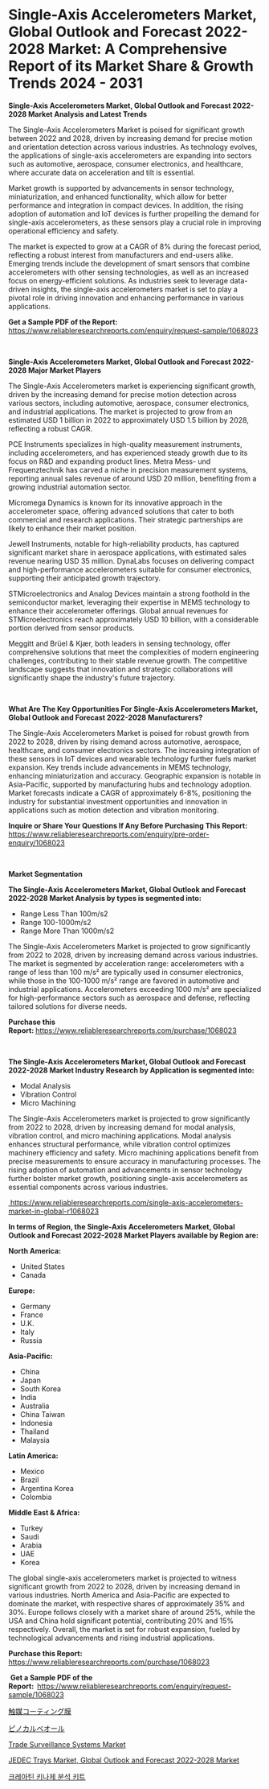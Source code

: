 <p><h1>Single-Axis Accelerometers Market, Global Outlook and Forecast 2022-2028 Market: A Comprehensive Report of its Market Share & Growth Trends 2024 - 2031</h1></p><p><strong>Single-Axis Accelerometers Market, Global Outlook and Forecast 2022-2028 Market Analysis and Latest Trends</strong></p>
<p><p>The Single-Axis Accelerometers Market is poised for significant growth between 2022 and 2028, driven by increasing demand for precise motion and orientation detection across various industries. As technology evolves, the applications of single-axis accelerometers are expanding into sectors such as automotive, aerospace, consumer electronics, and healthcare, where accurate data on acceleration and tilt is essential.</p><p>Market growth is supported by advancements in sensor technology, miniaturization, and enhanced functionality, which allow for better performance and integration in compact devices. In addition, the rising adoption of automation and IoT devices is further propelling the demand for single-axis accelerometers, as these sensors play a crucial role in improving operational efficiency and safety.</p><p>The market is expected to grow at a CAGR of 8% during the forecast period, reflecting a robust interest from manufacturers and end-users alike. Emerging trends include the development of smart sensors that combine accelerometers with other sensing technologies, as well as an increased focus on energy-efficient solutions. As industries seek to leverage data-driven insights, the single-axis accelerometers market is set to play a pivotal role in driving innovation and enhancing performance in various applications.</p></p>
<p><strong>Get a Sample PDF of the Report:&nbsp;</strong> <a href="https://www.reliableresearchreports.com/enquiry/request-sample/1068023">https://www.reliableresearchreports.com/enquiry/request-sample/1068023</a></p>
<p>&nbsp;</p>
<p><strong>Single-Axis Accelerometers Market, Global Outlook and Forecast 2022-2028 Major Market Players</strong></p>
<p><p>The Single-Axis Accelerometers market is experiencing significant growth, driven by the increasing demand for precise motion detection across various sectors, including automotive, aerospace, consumer electronics, and industrial applications. The market is projected to grow from an estimated USD 1 billion in 2022 to approximately USD 1.5 billion by 2028, reflecting a robust CAGR.</p><p>PCE Instruments specializes in high-quality measurement instruments, including accelerometers, and has experienced steady growth due to its focus on R&D and expanding product lines. Metra Mess- und Frequenztechnik has carved a niche in precision measurement systems, reporting annual sales revenue of around USD 20 million, benefiting from a growing industrial automation sector.</p><p>Micromega Dynamics is known for its innovative approach in the accelerometer space, offering advanced solutions that cater to both commercial and research applications. Their strategic partnerships are likely to enhance their market position. </p><p>Jewell Instruments, notable for high-reliability products, has captured significant market share in aerospace applications, with estimated sales revenue nearing USD 35 million. DynaLabs focuses on delivering compact and high-performance accelerometers suitable for consumer electronics, supporting their anticipated growth trajectory.</p><p>STMicroelectronics and Analog Devices maintain a strong foothold in the semiconductor market, leveraging their expertise in MEMS technology to enhance their accelerometer offerings. Global annual revenues for STMicroelectronics reach approximately USD 10 billion, with a considerable portion derived from sensor products. </p><p>Meggitt and Brüel & Kjær, both leaders in sensing technology, offer comprehensive solutions that meet the complexities of modern engineering challenges, contributing to their stable revenue growth. The competitive landscape suggests that innovation and strategic collaborations will significantly shape the industry's future trajectory.</p></p>
<p>&nbsp;</p>
<p><strong>What Are The Key Opportunities For Single-Axis Accelerometers Market, Global Outlook and Forecast 2022-2028 Manufacturers?</strong></p>
<p><p>The Single-Axis Accelerometers Market is poised for robust growth from 2022 to 2028, driven by rising demand across automotive, aerospace, healthcare, and consumer electronics sectors. The increasing integration of these sensors in IoT devices and wearable technology further fuels market expansion. Key trends include advancements in MEMS technology, enhancing miniaturization and accuracy. Geographic expansion is notable in Asia-Pacific, supported by manufacturing hubs and technology adoption. Market forecasts indicate a CAGR of approximately 6-8%, positioning the industry for substantial investment opportunities and innovation in applications such as motion detection and vibration monitoring.</p></p>
<p><strong>Inquire or Share Your Questions If Any Before Purchasing This Report:</strong> <a href="https://www.reliableresearchreports.com/enquiry/pre-order-enquiry/1068023">https://www.reliableresearchreports.com/enquiry/pre-order-enquiry/1068023</a></p>
<p>&nbsp;</p>
<p><strong>Market Segmentation</strong></p>
<p><strong>The Single-Axis Accelerometers Market, Global Outlook and Forecast 2022-2028 Market Analysis by types is segmented into:</strong></p>
<p><ul><li>Range Less Than 100m/s2</li><li>Range 100-1000m/s2</li><li>Range More Than 1000m/s2</li></ul></p>
<p><p>The Single-Axis Accelerometers Market is projected to grow significantly from 2022 to 2028, driven by increasing demand across various industries. The market is segmented by acceleration range: accelerometers with a range of less than 100 m/s² are typically used in consumer electronics, while those in the 100-1000 m/s² range are favored in automotive and industrial applications. Accelerometers exceeding 1000 m/s² are specialized for high-performance sectors such as aerospace and defense, reflecting tailored solutions for diverse needs.</p></p>
<p><strong>Purchase this Report:&nbsp;</strong><a href="https://www.reliableresearchreports.com/purchase/1068023">https://www.reliableresearchreports.com/purchase/1068023</a></p>
<p>&nbsp;</p>
<p><strong>The Single-Axis Accelerometers Market, Global Outlook and Forecast 2022-2028 Market Industry Research by Application is segmented into:</strong></p>
<p><ul><li>Modal Analysis</li><li>Vibration Control</li><li>Micro Machining</li></ul></p>
<p><p>The Single-Axis Accelerometers market is projected to grow significantly from 2022 to 2028, driven by increasing demand for modal analysis, vibration control, and micro machining applications. Modal analysis enhances structural performance, while vibration control optimizes machinery efficiency and safety. Micro machining applications benefit from precise measurements to ensure accuracy in manufacturing processes. The rising adoption of automation and advancements in sensor technology further bolster market growth, positioning single-axis accelerometers as essential components across various industries.</p></p>
<p><a href="https://www.reliableresearchreports.com/single-axis-accelerometers-market-in-global-r1068023">&nbsp;https://www.reliableresearchreports.com/single-axis-accelerometers-market-in-global-r1068023</a></p>
<p><strong>In terms of Region, the Single-Axis Accelerometers Market, Global Outlook and Forecast 2022-2028 Market Players available by Region are:</strong></p>
<p>
    <p> <strong> North America: </strong>
        <ul>
            <li>United States</li>
            <li>Canada</li>
        </ul>
        </p> 
    <p> <strong> Europe: </strong>
        <ul>
            <li>Germany</li>
            <li>France</li>
            <li>U.K.</li>
            <li>Italy</li>
            <li>Russia</li>
        </ul>
        </p> 
    <p> <strong> Asia-Pacific: </strong>
        <ul>
            <li>China</li>
            <li>Japan</li>
            <li>South Korea</li>
            <li>India</li>
            <li>Australia</li>
            <li>China Taiwan</li>
            <li>Indonesia</li>
            <li>Thailand</li>
            <li>Malaysia</li>
        </ul>
        </p> 
    <p> <strong> Latin America: </strong>
        <ul>
            <li>Mexico</li>
            <li>Brazil</li>
            <li>Argentina Korea</li>
            <li>Colombia</li>
        </ul>
        </p> 
    <p> <strong> Middle East & Africa: </strong>
        <ul>
            <li>Turkey</li>
            <li>Saudi</li>
            <li>Arabia</li>
            <li>UAE</li>
            <li>Korea</li>
        </ul>
    </p>
    </p>
<p><p>The global single-axis accelerometers market is projected to witness significant growth from 2022 to 2028, driven by increasing demand in various industries. North America and Asia-Pacific are expected to dominate the market, with respective shares of approximately 35% and 30%. Europe follows closely with a market share of around 25%, while the USA and China hold significant potential, contributing 20% and 15% respectively. Overall, the market is set for robust expansion, fueled by technological advancements and rising industrial applications.</p></p>
<p><strong>Purchase this Report: </strong><a href="https://www.reliableresearchreports.com/purchase/1068023">https://www.reliableresearchreports.com/purchase/1068023</a></p>
<p>&nbsp;<strong>Get a Sample PDF of the Report:&nbsp;&nbsp;</strong><a href="https://www.reliableresearchreports.com/enquiry/request-sample/1068023">https://www.reliableresearchreports.com/enquiry/request-sample/1068023</a></p>
<p><strong></strong></p>
<p><p><a href="https://medium.com/@drfg4t/%E8%A7%A6%E5%AA%92%E3%82%B3%E3%83%BC%E3%83%86%E3%82%A3%E3%83%B3%E3%82%B0%E8%86%9C%E5%B8%82%E5%A0%B4%E3%81%AE%E3%83%88%E3%83%AC%E3%83%B3%E3%83%89%E3%81%A8%E5%B8%82%E5%A0%B4%E6%88%90%E9%95%B7%E3%81%AE%E8%A6%8B%E9%80%9A%E3%81%97-2024-2031-3a927b8f093b">触媒コーティング膜</a></p><p><a href="https://medium.com/@drfg4t/%E5%9C%B0%E5%9F%9F%E5%88%A5-%E3%82%BF%E3%82%A4%E3%83%97-%E5%8C%BB%E8%96%AC%E5%93%81%E3%82%B0%E3%83%AC%E3%83%BC%E3%83%89-%E7%94%A3%E6%A5%AD%E7%94%A8%E3%82%B0%E3%83%AC%E3%83%BC%E3%83%89-%E3%81%8A%E3%82%88%E3%81%B3%E7%94%A8%E9%80%94-%E5%8C%BB%E8%96%AC%E5%93%81-%E5%81%A5%E5%BA%B7%E8%A3%BD%E5%93%81-%E3%81%9D%E3%81%AE%E4%BB%96-%E3%81%AB%E3%82%88%E3%82%8B%E3%82%B0%E3%83%AD%E3%83%BC%E3%83%90%E3%83%AB%E3%83%94%E3%83%8E%E3%82%AB%E3%83%BC%E3%83%99%E3%82%AA%E3%83%BC%E3%83%AB%E5%B8%82%E5%A0%B4%E3%81%AE%E3%83%88%E3%83%AC%E3%83%B3%E3%83%89%E3%81%A8%E6%88%90%E9%95%B7%E6%A9%9F%E4%BC%9A%E3%81%AE%E8%A9%95%E4%BE%A1-d237fba100b4">ピノカルベオール</a></p><p><a href="https://medium.com/@anggimontokjleb_6541/trade-surveillance-systems-market-share-size-trends-industry-analysis-report-by-application-9f8273019fc3">Trade Surveillance Systems Market</a></p><p><a href="https://github.com/prosalinda88/Market-Research-Report-List-6/blob/main/jedec-trays-market-global-outlook-and-forecast-2022-2028-market.md">JEDEC Trays Market, Global Outlook and Forecast 2022-2028 Market</a></p><p><a href="https://medium.com/@pwhkjukf5/%ED%81%AC%EB%A0%88%EC%95%84%ED%8B%B4-%ED%82%A4%EB%82%98%EC%A0%9C-%EB%B6%84%EC%84%9D-%ED%82%A4%ED%8A%B8-%EC%8B%9C%EC%9E%A5-%EC%A7%80%ED%91%9C-%EC%8B%9C%EC%9E%A5-%EA%B7%9C%EB%AA%A8-%EC%A7%80%EC%97%AD%EB%B3%84-%EB%B6%84%ED%8F%AC-%EC%8B%9C%EC%9E%A5-%EC%B0%B8%EA%B0%80%EC%9E%90-%EB%B6%84%EC%84%9D-%EB%B0%8F-%EC%98%88%EC%B8%A1-2024-2031-2c98e3fbff97">크레아틴 키나제 분석 키트</a></p></p>
